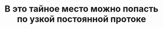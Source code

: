 ---
title: 'В это тайное место можно попасть по узкой постоянной протоке'
location: 'Река Волга, Куйбышевское водохранилище. Республика Марий Эл, Россия'
categories: [as-the-first-settlers]
tags: [all, fav, 2014]
---